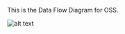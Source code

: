 This is the Data Flow Diagram for OSS.


![alt text](https://cloud.githubusercontent.com/assets/9740504/19247779/70265c80-8ef2-11e6-8cfc-5708c39568d9.png)

